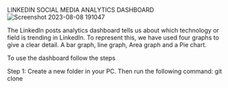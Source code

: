 LINKEDIN SOCIAL MEDIA ANALYTICS DASHBOARD
![Screenshot 2023-08-08 191047](https://github.com/yatinlakkaraju123/social-media-analytics-dashboard-for-deployment/assets/96581782/e2134b2f-bcb6-4f40-871d-8a551c33fb55)

The LinkedIn posts analytics dashboard tells us about which technology or field  is trending in LinkedIn.
To represent this, we have used four graphs to give a clear detail. A bar graph, line graph, Area graph and a Pie chart.

To use the dashboard follow the steps

Step 1: Create a new folder in your PC. Then run the following command: git clone 
